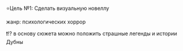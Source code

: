 ⭐Цель №1: Сделать визуальную новеллу

жанр: психологических хоррор


❗️⁉️ в основу сюжета можно положить страшные легенды и истории Дубны